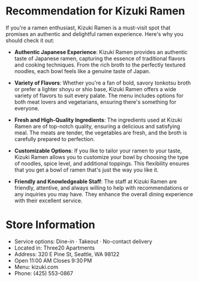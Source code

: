 
# Recommendation for Kizuki Ramen

If you're a ramen enthusiast, Kizuki Ramen is a must-visit spot that promises an authentic and delightful ramen experience. Here's why you should check it out:

- **Authentic Japanese Experience**: Kizuki Ramen provides an authentic taste of Japanese ramen, capturing the essence of traditional flavors and cooking techniques. From the rich broth to the perfectly textured noodles, each bowl feels like a genuine taste of Japan.

- **Variety of Flavors**: Whether you're a fan of bold, savory tonkotsu broth or prefer a lighter shoyu or shio base, Kizuki Ramen offers a wide variety of flavors to suit every palate. The menu includes options for both meat lovers and vegetarians, ensuring there's something for everyone.

- **Fresh and High-Quality Ingredients**: The ingredients used at Kizuki Ramen are of top-notch quality, ensuring a delicious and satisfying meal. The meats are tender, the vegetables are fresh, and the broth is carefully prepared to perfection.

- **Customizable Options**: If you like to tailor your ramen to your taste, Kizuki Ramen allows you to customize your bowl by choosing the type of noodles, spice level, and additional toppings. This flexibility ensures that you get a bowl of ramen that's just the way you like it.

- **Friendly and Knowledgeable Staff**: The staff at Kizuki Ramen are friendly, attentive, and always willing to help with recommendations or any inquiries you may have. They enhance the overall dining experience with their excellent service.

# Store Information

- Service options: Dine-in · Takeout · No-contact delivery
- Located in: Three20 Apartments
- Address: 320 E Pine St, Seattle, WA 98122
- Open 11:00 AM Closes 9:30 PM
- Menu: kizuki.com
- Phone: (425) 553-0867
